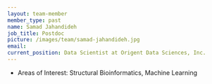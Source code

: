 ```yaml
---
layout: team-member
member_type: past
name: Samad Jahandideh
job_title: Postdoc
picture: /images/team/samad-jahandideh.jpg
email: 
current_position: Data Scientist at Origent Data Sciences, Inc.
---
```


- Areas of Interest: Structural Bioinformatics, Machine Learning
